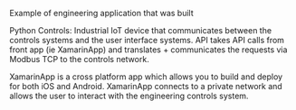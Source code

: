 Example of engineering application that was built

Python Controls:
Industrial IoT device that communicates between the controls systems and the user interface systems.
API takes API calls from front app (ie XamarinApp) and translates + communicates the requests via Modbus TCP to the controls network.

XamarinApp is a cross platform app which allows you to build and deploy for both iOS and Android.
XamarinApp connects to a private network and allows the user to interact with the engineering controls system.
